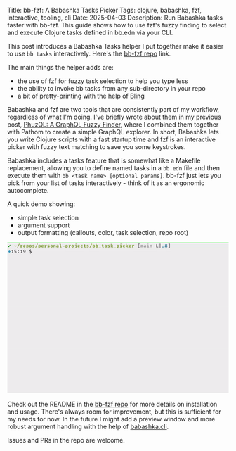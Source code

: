Title: bb-fzf: A Babashka Tasks Picker
Tags: clojure, babashka, fzf, interactive, tooling, cli
Date: 2025-04-03
Description: Run Babashka tasks faster with bb-fzf. This guide shows how to use fzf's fuzzy finding to select and execute Clojure tasks defined in bb.edn via your CLI.

This post introduces a Babashka Tasks helper I put together make it easier to
use `bb tasks` interactively. Here's the [bb-fzf repo][] link.

The main things the helper adds are:

- the use of fzf for fuzzy task selection to help you type less
- the ability to invoke bb tasks from any sub-directory in your repo
- a bit of pretty-printing with the help of [Bling][]

Babashka and fzf are two tools that are consistently part of my workflow,
regardless of what I'm doing. I've briefly wrote about them in my previous
post, [PhuzQL: A GraphQL Fuzzy Finder][], where I combined them together with
Pathom to create a simple GraphQL explorer. In short, Babashka lets you write
Clojure scripts with a fast startup time and fzf is an interactive picker with
fuzzy text matching to save you some keystrokes.

Babashka includes a tasks feature that is somewhat like a Makefile replacement,
allowing you to define named tasks in a `bb.edn` file and then execute them
with `bb <task name> [optional params]`. bb-fzf just lets you pick from your
list of tasks interactively - think of it as an ergonomic autocomplete.

A quick demo showing:

- simple task selection
- argument support
- output formatting (callouts, color, task selection, repo root)

![bb-fzf Demo](../assets/bb_fzf.gif)


Check out the README in the [bb-fzf repo][] for more details on installation
and usage. There's always room for improvement, but this is sufficient for my
needs for now. In the future I might add a preview window and more robust argument
handling with the help of [babashka.cli][].

Issues and PRs in the repo are welcome.

[bb-fzf repo]: https://github.com/sheluchin/bb-fzf
[PhuzQL: A GraphQL Fuzzy Finder]: /phuzql_poc.html
[Bling]: https://github.com/paintparty/bling/
[Babashka]: https://book.babashka.org/
[babashka.cli]: https://github.com/babashka/cli

